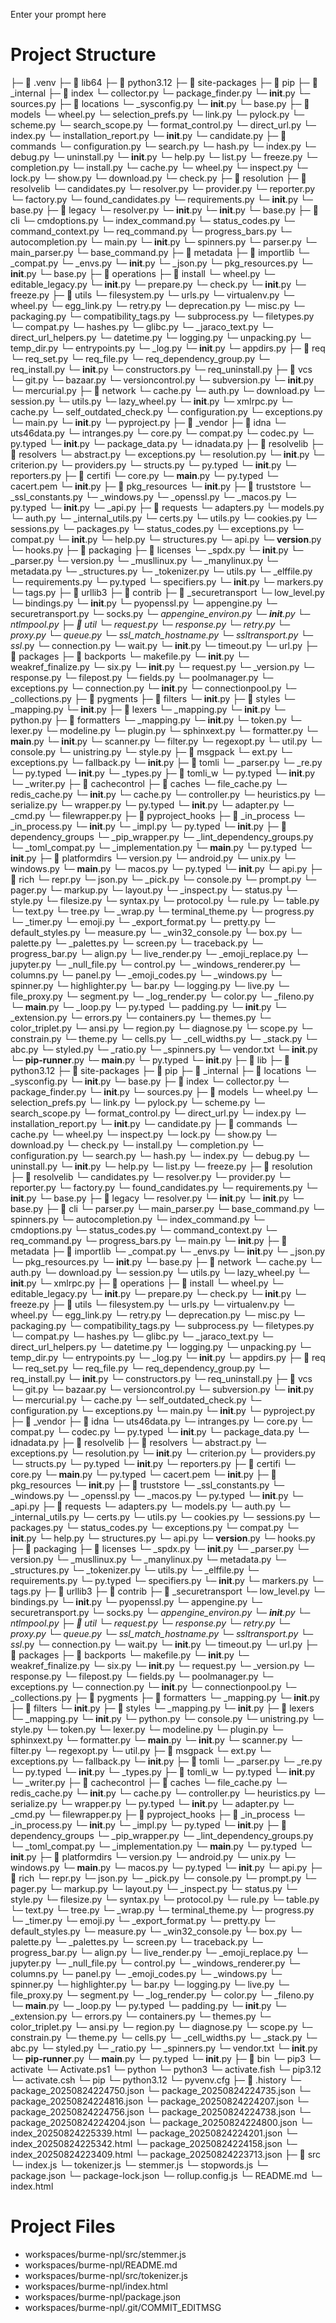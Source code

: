 Enter your prompt here

# Project Structure

├─ 📁 .venv
  ├─ 📁 lib64
    ├─ 📁 python3.12
      ├─ 📁 site-packages
        ├─ 📁 pip
          ├─ 📁 _internal
            ├─ 📁 index
              └─ collector.py
              └─ package_finder.py
              └─ __init__.py
              └─ sources.py
            ├─ 📁 locations
              └─ _sysconfig.py
              └─ __init__.py
              └─ base.py
            ├─ 📁 models
              └─ wheel.py
              └─ selection_prefs.py
              └─ link.py
              └─ pylock.py
              └─ scheme.py
              └─ search_scope.py
              └─ format_control.py
              └─ direct_url.py
              └─ index.py
              └─ installation_report.py
              └─ __init__.py
              └─ candidate.py
            ├─ 📁 commands
              └─ configuration.py
              └─ search.py
              └─ hash.py
              └─ index.py
              └─ debug.py
              └─ uninstall.py
              └─ __init__.py
              └─ help.py
              └─ list.py
              └─ freeze.py
              └─ completion.py
              └─ install.py
              └─ cache.py
              └─ wheel.py
              └─ inspect.py
              └─ lock.py
              └─ show.py
              └─ download.py
              └─ check.py
            ├─ 📁 resolution
              ├─ 📁 resolvelib
                └─ candidates.py
                └─ resolver.py
                └─ provider.py
                └─ reporter.py
                └─ factory.py
                └─ found_candidates.py
                └─ requirements.py
                └─ __init__.py
                └─ base.py
              ├─ 📁 legacy
                └─ resolver.py
                └─ __init__.py
              └─ __init__.py
              └─ base.py
            ├─ 📁 cli
              └─ cmdoptions.py
              └─ index_command.py
              └─ status_codes.py
              └─ command_context.py
              └─ req_command.py
              └─ progress_bars.py
              └─ autocompletion.py
              └─ main.py
              └─ __init__.py
              └─ spinners.py
              └─ parser.py
              └─ main_parser.py
              └─ base_command.py
            ├─ 📁 metadata
              ├─ 📁 importlib
                └─ _compat.py
                └─ _envs.py
                └─ __init__.py
              └─ _json.py
              └─ pkg_resources.py
              └─ __init__.py
              └─ base.py
            ├─ 📁 operations
              ├─ 📁 install
                └─ wheel.py
                └─ editable_legacy.py
                └─ __init__.py
              └─ prepare.py
              └─ check.py
              └─ __init__.py
              └─ freeze.py
            ├─ 📁 utils
              └─ filesystem.py
              └─ urls.py
              └─ virtualenv.py
              └─ wheel.py
              └─ egg_link.py
              └─ retry.py
              └─ deprecation.py
              └─ misc.py
              └─ packaging.py
              └─ compatibility_tags.py
              └─ subprocess.py
              └─ filetypes.py
              └─ compat.py
              └─ hashes.py
              └─ glibc.py
              └─ _jaraco_text.py
              └─ direct_url_helpers.py
              └─ datetime.py
              └─ logging.py
              └─ unpacking.py
              └─ temp_dir.py
              └─ entrypoints.py
              └─ _log.py
              └─ __init__.py
              └─ appdirs.py
            ├─ 📁 req
              └─ req_set.py
              └─ req_file.py
              └─ req_dependency_group.py
              └─ req_install.py
              └─ __init__.py
              └─ constructors.py
              └─ req_uninstall.py
            ├─ 📁 vcs
              └─ git.py
              └─ bazaar.py
              └─ versioncontrol.py
              └─ subversion.py
              └─ __init__.py
              └─ mercurial.py
            ├─ 📁 network
              └─ cache.py
              └─ auth.py
              └─ download.py
              └─ session.py
              └─ utils.py
              └─ lazy_wheel.py
              └─ __init__.py
              └─ xmlrpc.py
            └─ cache.py
            └─ self_outdated_check.py
            └─ configuration.py
            └─ exceptions.py
            └─ main.py
            └─ __init__.py
            └─ pyproject.py
          ├─ 📁 _vendor
            ├─ 📁 idna
              └─ uts46data.py
              └─ intranges.py
              └─ core.py
              └─ compat.py
              └─ codec.py
              └─ py.typed
              └─ __init__.py
              └─ package_data.py
              └─ idnadata.py
            ├─ 📁 resolvelib
              ├─ 📁 resolvers
                └─ abstract.py
                └─ exceptions.py
                └─ resolution.py
                └─ __init__.py
                └─ criterion.py
              └─ providers.py
              └─ structs.py
              └─ py.typed
              └─ __init__.py
              └─ reporters.py
            ├─ 📁 certifi
              └─ core.py
              └─ __main__.py
              └─ py.typed
              └─ cacert.pem
              └─ __init__.py
            ├─ 📁 pkg_resources
              └─ __init__.py
            ├─ 📁 truststore
              └─ _ssl_constants.py
              └─ _windows.py
              └─ _openssl.py
              └─ _macos.py
              └─ py.typed
              └─ __init__.py
              └─ _api.py
            ├─ 📁 requests
              └─ adapters.py
              └─ models.py
              └─ auth.py
              └─ _internal_utils.py
              └─ certs.py
              └─ utils.py
              └─ cookies.py
              └─ sessions.py
              └─ packages.py
              └─ status_codes.py
              └─ exceptions.py
              └─ compat.py
              └─ __init__.py
              └─ help.py
              └─ structures.py
              └─ api.py
              └─ __version__.py
              └─ hooks.py
            ├─ 📁 packaging
              ├─ 📁 licenses
                └─ _spdx.py
                └─ __init__.py
              └─ _parser.py
              └─ version.py
              └─ _musllinux.py
              └─ _manylinux.py
              └─ metadata.py
              └─ _structures.py
              └─ _tokenizer.py
              └─ utils.py
              └─ _elffile.py
              └─ requirements.py
              └─ py.typed
              └─ specifiers.py
              └─ __init__.py
              └─ markers.py
              └─ tags.py
            ├─ 📁 urllib3
              ├─ 📁 contrib
                ├─ 📁 _securetransport
                  └─ low_level.py
                  └─ bindings.py
                  └─ __init__.py
                └─ pyopenssl.py
                └─ appengine.py
                └─ securetransport.py
                └─ socks.py
                └─ _appengine_environ.py
                └─ __init__.py
                └─ ntlmpool.py
              ├─ 📁 util
                └─ request.py
                └─ response.py
                └─ retry.py
                └─ proxy.py
                └─ queue.py
                └─ ssl_match_hostname.py
                └─ ssltransport.py
                └─ ssl_.py
                └─ connection.py
                └─ wait.py
                └─ __init__.py
                └─ timeout.py
                └─ url.py
              ├─ 📁 packages
                ├─ 📁 backports
                  └─ makefile.py
                  └─ __init__.py
                  └─ weakref_finalize.py
                └─ six.py
                └─ __init__.py
              └─ request.py
              └─ _version.py
              └─ response.py
              └─ filepost.py
              └─ fields.py
              └─ poolmanager.py
              └─ exceptions.py
              └─ connection.py
              └─ __init__.py
              └─ connectionpool.py
              └─ _collections.py
            ├─ 📁 pygments
              ├─ 📁 filters
                └─ __init__.py
              ├─ 📁 styles
                └─ _mapping.py
                └─ __init__.py
              ├─ 📁 lexers
                └─ _mapping.py
                └─ __init__.py
                └─ python.py
              ├─ 📁 formatters
                └─ _mapping.py
                └─ __init__.py
              └─ token.py
              └─ lexer.py
              └─ modeline.py
              └─ plugin.py
              └─ sphinxext.py
              └─ formatter.py
              └─ __main__.py
              └─ __init__.py
              └─ scanner.py
              └─ filter.py
              └─ regexopt.py
              └─ util.py
              └─ console.py
              └─ unistring.py
              └─ style.py
            ├─ 📁 msgpack
              └─ ext.py
              └─ exceptions.py
              └─ fallback.py
              └─ __init__.py
            ├─ 📁 tomli
              └─ _parser.py
              └─ _re.py
              └─ py.typed
              └─ __init__.py
              └─ _types.py
            ├─ 📁 tomli_w
              └─ py.typed
              └─ __init__.py
              └─ _writer.py
            ├─ 📁 cachecontrol
              ├─ 📁 caches
                └─ file_cache.py
                └─ redis_cache.py
                └─ __init__.py
              └─ cache.py
              └─ controller.py
              └─ heuristics.py
              └─ serialize.py
              └─ wrapper.py
              └─ py.typed
              └─ __init__.py
              └─ adapter.py
              └─ _cmd.py
              └─ filewrapper.py
            ├─ 📁 pyproject_hooks
              ├─ 📁 _in_process
                └─ _in_process.py
                └─ __init__.py
              └─ _impl.py
              └─ py.typed
              └─ __init__.py
            ├─ 📁 dependency_groups
              └─ _pip_wrapper.py
              └─ _lint_dependency_groups.py
              └─ _toml_compat.py
              └─ _implementation.py
              └─ __main__.py
              └─ py.typed
              └─ __init__.py
            ├─ 📁 platformdirs
              └─ version.py
              └─ android.py
              └─ unix.py
              └─ windows.py
              └─ __main__.py
              └─ macos.py
              └─ py.typed
              └─ __init__.py
              └─ api.py
            ├─ 📁 rich
              └─ repr.py
              └─ json.py
              └─ _pick.py
              └─ console.py
              └─ prompt.py
              └─ pager.py
              └─ markup.py
              └─ layout.py
              └─ _inspect.py
              └─ status.py
              └─ style.py
              └─ filesize.py
              └─ syntax.py
              └─ protocol.py
              └─ rule.py
              └─ table.py
              └─ text.py
              └─ tree.py
              └─ _wrap.py
              └─ terminal_theme.py
              └─ progress.py
              └─ _timer.py
              └─ emoji.py
              └─ _export_format.py
              └─ pretty.py
              └─ default_styles.py
              └─ measure.py
              └─ _win32_console.py
              └─ box.py
              └─ palette.py
              └─ _palettes.py
              └─ screen.py
              └─ traceback.py
              └─ progress_bar.py
              └─ align.py
              └─ live_render.py
              └─ _emoji_replace.py
              └─ jupyter.py
              └─ _null_file.py
              └─ control.py
              └─ _windows_renderer.py
              └─ columns.py
              └─ panel.py
              └─ _emoji_codes.py
              └─ _windows.py
              └─ spinner.py
              └─ highlighter.py
              └─ bar.py
              └─ logging.py
              └─ live.py
              └─ file_proxy.py
              └─ segment.py
              └─ _log_render.py
              └─ color.py
              └─ _fileno.py
              └─ __main__.py
              └─ _loop.py
              └─ py.typed
              └─ padding.py
              └─ __init__.py
              └─ _extension.py
              └─ errors.py
              └─ containers.py
              └─ themes.py
              └─ color_triplet.py
              └─ ansi.py
              └─ region.py
              └─ diagnose.py
              └─ scope.py
              └─ constrain.py
              └─ theme.py
              └─ cells.py
              └─ _cell_widths.py
              └─ _stack.py
              └─ abc.py
              └─ styled.py
              └─ _ratio.py
              └─ _spinners.py
            └─ vendor.txt
            └─ __init__.py
          └─ __pip-runner__.py
          └─ __main__.py
          └─ py.typed
          └─ __init__.py
  ├─ 📁 lib
    ├─ 📁 python3.12
      ├─ 📁 site-packages
        ├─ 📁 pip
          ├─ 📁 _internal
            ├─ 📁 locations
              └─ _sysconfig.py
              └─ __init__.py
              └─ base.py
            ├─ 📁 index
              └─ collector.py
              └─ package_finder.py
              └─ __init__.py
              └─ sources.py
            ├─ 📁 models
              └─ wheel.py
              └─ selection_prefs.py
              └─ link.py
              └─ pylock.py
              └─ scheme.py
              └─ search_scope.py
              └─ format_control.py
              └─ direct_url.py
              └─ index.py
              └─ installation_report.py
              └─ __init__.py
              └─ candidate.py
            ├─ 📁 commands
              └─ cache.py
              └─ wheel.py
              └─ inspect.py
              └─ lock.py
              └─ show.py
              └─ download.py
              └─ check.py
              └─ install.py
              └─ completion.py
              └─ configuration.py
              └─ search.py
              └─ hash.py
              └─ index.py
              └─ debug.py
              └─ uninstall.py
              └─ __init__.py
              └─ help.py
              └─ list.py
              └─ freeze.py
            ├─ 📁 resolution
              ├─ 📁 resolvelib
                └─ candidates.py
                └─ resolver.py
                └─ provider.py
                └─ reporter.py
                └─ factory.py
                └─ found_candidates.py
                └─ requirements.py
                └─ __init__.py
                └─ base.py
              ├─ 📁 legacy
                └─ resolver.py
                └─ __init__.py
              └─ __init__.py
              └─ base.py
            ├─ 📁 cli
              └─ parser.py
              └─ main_parser.py
              └─ base_command.py
              └─ spinners.py
              └─ autocompletion.py
              └─ index_command.py
              └─ cmdoptions.py
              └─ status_codes.py
              └─ command_context.py
              └─ req_command.py
              └─ progress_bars.py
              └─ main.py
              └─ __init__.py
            ├─ 📁 metadata
              ├─ 📁 importlib
                └─ _compat.py
                └─ _envs.py
                └─ __init__.py
              └─ _json.py
              └─ pkg_resources.py
              └─ __init__.py
              └─ base.py
            ├─ 📁 network
              └─ cache.py
              └─ auth.py
              └─ download.py
              └─ session.py
              └─ utils.py
              └─ lazy_wheel.py
              └─ __init__.py
              └─ xmlrpc.py
            ├─ 📁 operations
              ├─ 📁 install
                └─ wheel.py
                └─ editable_legacy.py
                └─ __init__.py
              └─ prepare.py
              └─ check.py
              └─ __init__.py
              └─ freeze.py
            ├─ 📁 utils
              └─ filesystem.py
              └─ urls.py
              └─ virtualenv.py
              └─ wheel.py
              └─ egg_link.py
              └─ retry.py
              └─ deprecation.py
              └─ misc.py
              └─ packaging.py
              └─ compatibility_tags.py
              └─ subprocess.py
              └─ filetypes.py
              └─ compat.py
              └─ hashes.py
              └─ glibc.py
              └─ _jaraco_text.py
              └─ direct_url_helpers.py
              └─ datetime.py
              └─ logging.py
              └─ unpacking.py
              └─ temp_dir.py
              └─ entrypoints.py
              └─ _log.py
              └─ __init__.py
              └─ appdirs.py
            ├─ 📁 req
              └─ req_set.py
              └─ req_file.py
              └─ req_dependency_group.py
              └─ req_install.py
              └─ __init__.py
              └─ constructors.py
              └─ req_uninstall.py
            ├─ 📁 vcs
              └─ git.py
              └─ bazaar.py
              └─ versioncontrol.py
              └─ subversion.py
              └─ __init__.py
              └─ mercurial.py
            └─ cache.py
            └─ self_outdated_check.py
            └─ configuration.py
            └─ exceptions.py
            └─ main.py
            └─ __init__.py
            └─ pyproject.py
          ├─ 📁 _vendor
            ├─ 📁 idna
              └─ uts46data.py
              └─ intranges.py
              └─ core.py
              └─ compat.py
              └─ codec.py
              └─ py.typed
              └─ __init__.py
              └─ package_data.py
              └─ idnadata.py
            ├─ 📁 resolvelib
              ├─ 📁 resolvers
                └─ abstract.py
                └─ exceptions.py
                └─ resolution.py
                └─ __init__.py
                └─ criterion.py
              └─ providers.py
              └─ structs.py
              └─ py.typed
              └─ __init__.py
              └─ reporters.py
            ├─ 📁 certifi
              └─ core.py
              └─ __main__.py
              └─ py.typed
              └─ cacert.pem
              └─ __init__.py
            ├─ 📁 pkg_resources
              └─ __init__.py
            ├─ 📁 truststore
              └─ _ssl_constants.py
              └─ _windows.py
              └─ _openssl.py
              └─ _macos.py
              └─ py.typed
              └─ __init__.py
              └─ _api.py
            ├─ 📁 requests
              └─ adapters.py
              └─ models.py
              └─ auth.py
              └─ _internal_utils.py
              └─ certs.py
              └─ utils.py
              └─ cookies.py
              └─ sessions.py
              └─ packages.py
              └─ status_codes.py
              └─ exceptions.py
              └─ compat.py
              └─ __init__.py
              └─ help.py
              └─ structures.py
              └─ api.py
              └─ __version__.py
              └─ hooks.py
            ├─ 📁 packaging
              ├─ 📁 licenses
                └─ _spdx.py
                └─ __init__.py
              └─ _parser.py
              └─ version.py
              └─ _musllinux.py
              └─ _manylinux.py
              └─ metadata.py
              └─ _structures.py
              └─ _tokenizer.py
              └─ utils.py
              └─ _elffile.py
              └─ requirements.py
              └─ py.typed
              └─ specifiers.py
              └─ __init__.py
              └─ markers.py
              └─ tags.py
            ├─ 📁 urllib3
              ├─ 📁 contrib
                ├─ 📁 _securetransport
                  └─ low_level.py
                  └─ bindings.py
                  └─ __init__.py
                └─ pyopenssl.py
                └─ appengine.py
                └─ securetransport.py
                └─ socks.py
                └─ _appengine_environ.py
                └─ __init__.py
                └─ ntlmpool.py
              ├─ 📁 util
                └─ request.py
                └─ response.py
                └─ retry.py
                └─ proxy.py
                └─ queue.py
                └─ ssl_match_hostname.py
                └─ ssltransport.py
                └─ ssl_.py
                └─ connection.py
                └─ wait.py
                └─ __init__.py
                └─ timeout.py
                └─ url.py
              ├─ 📁 packages
                ├─ 📁 backports
                  └─ makefile.py
                  └─ __init__.py
                  └─ weakref_finalize.py
                └─ six.py
                └─ __init__.py
              └─ request.py
              └─ _version.py
              └─ response.py
              └─ filepost.py
              └─ fields.py
              └─ poolmanager.py
              └─ exceptions.py
              └─ connection.py
              └─ __init__.py
              └─ connectionpool.py
              └─ _collections.py
            ├─ 📁 pygments
              ├─ 📁 formatters
                └─ _mapping.py
                └─ __init__.py
              ├─ 📁 filters
                └─ __init__.py
              ├─ 📁 styles
                └─ _mapping.py
                └─ __init__.py
              ├─ 📁 lexers
                └─ _mapping.py
                └─ __init__.py
                └─ python.py
              └─ console.py
              └─ unistring.py
              └─ style.py
              └─ token.py
              └─ lexer.py
              └─ modeline.py
              └─ plugin.py
              └─ sphinxext.py
              └─ formatter.py
              └─ __main__.py
              └─ __init__.py
              └─ scanner.py
              └─ filter.py
              └─ regexopt.py
              └─ util.py
            ├─ 📁 msgpack
              └─ ext.py
              └─ exceptions.py
              └─ fallback.py
              └─ __init__.py
            ├─ 📁 tomli
              └─ _parser.py
              └─ _re.py
              └─ py.typed
              └─ __init__.py
              └─ _types.py
            ├─ 📁 tomli_w
              └─ py.typed
              └─ __init__.py
              └─ _writer.py
            ├─ 📁 cachecontrol
              ├─ 📁 caches
                └─ file_cache.py
                └─ redis_cache.py
                └─ __init__.py
              └─ cache.py
              └─ controller.py
              └─ heuristics.py
              └─ serialize.py
              └─ wrapper.py
              └─ py.typed
              └─ __init__.py
              └─ adapter.py
              └─ _cmd.py
              └─ filewrapper.py
            ├─ 📁 pyproject_hooks
              ├─ 📁 _in_process
                └─ _in_process.py
                └─ __init__.py
              └─ _impl.py
              └─ py.typed
              └─ __init__.py
            ├─ 📁 dependency_groups
              └─ _pip_wrapper.py
              └─ _lint_dependency_groups.py
              └─ _toml_compat.py
              └─ _implementation.py
              └─ __main__.py
              └─ py.typed
              └─ __init__.py
            ├─ 📁 platformdirs
              └─ version.py
              └─ android.py
              └─ unix.py
              └─ windows.py
              └─ __main__.py
              └─ macos.py
              └─ py.typed
              └─ __init__.py
              └─ api.py
            ├─ 📁 rich
              └─ repr.py
              └─ json.py
              └─ _pick.py
              └─ console.py
              └─ prompt.py
              └─ pager.py
              └─ markup.py
              └─ layout.py
              └─ _inspect.py
              └─ status.py
              └─ style.py
              └─ filesize.py
              └─ syntax.py
              └─ protocol.py
              └─ rule.py
              └─ table.py
              └─ text.py
              └─ tree.py
              └─ _wrap.py
              └─ terminal_theme.py
              └─ progress.py
              └─ _timer.py
              └─ emoji.py
              └─ _export_format.py
              └─ pretty.py
              └─ default_styles.py
              └─ measure.py
              └─ _win32_console.py
              └─ box.py
              └─ palette.py
              └─ _palettes.py
              └─ screen.py
              └─ traceback.py
              └─ progress_bar.py
              └─ align.py
              └─ live_render.py
              └─ _emoji_replace.py
              └─ jupyter.py
              └─ _null_file.py
              └─ control.py
              └─ _windows_renderer.py
              └─ columns.py
              └─ panel.py
              └─ _emoji_codes.py
              └─ _windows.py
              └─ spinner.py
              └─ highlighter.py
              └─ bar.py
              └─ logging.py
              └─ live.py
              └─ file_proxy.py
              └─ segment.py
              └─ _log_render.py
              └─ color.py
              └─ _fileno.py
              └─ __main__.py
              └─ _loop.py
              └─ py.typed
              └─ padding.py
              └─ __init__.py
              └─ _extension.py
              └─ errors.py
              └─ containers.py
              └─ themes.py
              └─ color_triplet.py
              └─ ansi.py
              └─ region.py
              └─ diagnose.py
              └─ scope.py
              └─ constrain.py
              └─ theme.py
              └─ cells.py
              └─ _cell_widths.py
              └─ _stack.py
              └─ abc.py
              └─ styled.py
              └─ _ratio.py
              └─ _spinners.py
            └─ vendor.txt
            └─ __init__.py
          └─ __pip-runner__.py
          └─ __main__.py
          └─ py.typed
          └─ __init__.py
  ├─ 📁 bin
    └─ pip3
    └─ activate
    └─ Activate.ps1
    └─ python
    └─ python3
    └─ activate.fish
    └─ pip3.12
    └─ activate.csh
    └─ pip
    └─ python3.12
  └─ pyvenv.cfg
├─ 📁 .history
  └─ package_20250824224750.json
  └─ package_20250824224735.json
  └─ package_20250824224816.json
  └─ package_20250824224207.json
  └─ package_20250824224756.json
  └─ package_20250824224738.json
  └─ package_20250824224204.json
  └─ package_20250824224800.json
  └─ index_20250824225339.html
  └─ package_20250824224201.json
  └─ index_20250824225342.html
  └─ package_20250824224158.json
  └─ index_20250824223409.html
  └─ package_20250824223713.json
├─ 📁 src
  └─ index.js
  └─ tokenizer.js
  └─ stemmer.js
  └─ stopwords.js
└─ package.json
└─ package-lock.json
└─ rollup.config.js
└─ README.md
└─ index.html


# Project Files

- workspaces/burme-npl/src/stemmer.js
- workspaces/burme-npl/README.md
- workspaces/burme-npl/src/tokenizer.js
- workspaces/burme-npl/index.html
- workspaces/burme-npl/package.json
- workspaces/burme-npl/.git/COMMIT_EDITMSG

